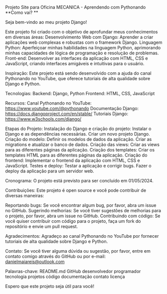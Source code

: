 Projeto Site para Oficina MECANICA - Aprendendo com Pythonando
**Como vai? **

Seja bem-vindo ao meu projeto Django!


Este projeto foi criado com o objetivo de aprofundar meus conhecimentos em diversas áreas:
Desenvolvimento Web com Django: Aprender a criar aplicações web complexas e robustas com o framework Django.
Linguagem Python: Aperfeiçoar minhas habilidades na linguagem Python, aprimorando minhas capacidades de lógica de programação e resolução de problemas.
Front-end: Desenvolver as interfaces da aplicação com HTML, CSS e JavaScript, criando interfaces amigáveis e intuitivas para o usuário.

Inspiração:
Este projeto está sendo desenvolvido com a ajuda do canal Pythonando no YouTube, que oferece tutoriais de alta qualidade sobre Django e Python.

Tecnologias:
Backend: Django, Python
Frontend: HTML, CSS, JavaScript

Recursos:
Canal Pythonando no YouTube: https://www.youtube.com/@pythonando
Documentação Django: https://docs.djangoproject.com/en/stable/
Tutoriais Django: https://www.w3schools.com/django/

Etapas do Projeto:
Instalação do Django e criação do projeto:
Instalar o Django e as dependências necessárias.
Criar um novo projeto Django.
Criação do modelo:
Definir os modelos de dados da aplicação.
Criar as migrations e atualizar o banco de dados.
Criação das views:
Criar as views para as diferentes páginas da aplicação.
Criação dos templates:
Criar os templates HTML para as diferentes páginas da aplicação.
Criação do frontend:
Implementar o frontend da aplicação com HTML, CSS e JavaScript.
Testes e deploy:
Testar a aplicação e corrigir bugs.
Fazer o deploy da aplicação para um servidor web.

Cronograma:
O projeto está previsto para ser concluído em 01/05/2024.

Contribuições:
Este projeto é open source e você pode contribuir de diversas maneiras:

Reportando bugs: Se você encontrar algum bug, por favor, abra um issue no GitHub.
Sugerindo melhorias: Se você tiver sugestões de melhorias para o projeto, por favor, abra um issue no GitHub.
Contribuindo com código: Se você quiser contribuir com código para o projeto, faça um fork do repositório e envie um pull request.

Agradecimentos:
Agradeço ao canal Pythonando no YouTube por fornecer tutoriais de alta qualidade sobre Django e Python.

Contato:
Se você tiver alguma dúvida ou sugestão, por favor, entre em contato comigo através do GitHub ou por e-mail: danielmaiareis@outlook.com

Palavras-chave:
README.md
GitHub
desenvolvedor
programador
tecnologia
projetos
código
documentação
contato
licença

Espero que este projeto seja útil para você!
